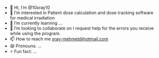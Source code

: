 - 👋 Hi, I’m @10xray10
- 👀 I’m interested in Patient dose calculation and dose tracking software for medical irradiation
- 🌱 I’m currently learning ...
- 💞️ I’m looking to collaborate on I request help for the errors you receive while using the program.
- 📫 How to reach me xray-mehmet@hotmail.com
- 😄 Pronouns: ...
- ⚡ Fun fact: ...

<!---
10xray10/10xray10 is a ✨ special ✨ repository because its `README.md` (this file) appears on your GitHub profile.
You can click the Preview link to take a look at your changes.
--->
